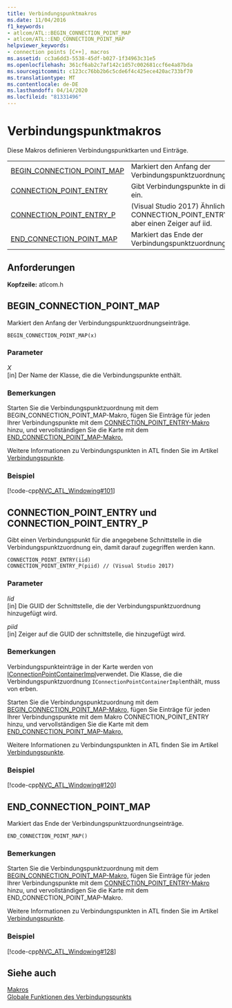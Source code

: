 ```yaml
---
title: Verbindungspunktmakros
ms.date: 11/04/2016
f1_keywords:
- atlcom/ATL::BEGIN_CONNECTION_POINT_MAP
- atlcom/ATL::END_CONNECTION_POINT_MAP
helpviewer_keywords:
- connection points [C++], macros
ms.assetid: cc3a6dd3-5538-45df-b027-1f34963c31e5
ms.openlocfilehash: 361cf6ab2c7af142c1d57c002681ccf6e4a87bda
ms.sourcegitcommit: c123cc76bb2b6c5cde6f4c425ece420ac733bf70
ms.translationtype: MT
ms.contentlocale: de-DE
ms.lasthandoff: 04/14/2020
ms.locfileid: "81331496"
---
```

# <a name="connection-point-macros"></a>Verbindungspunktmakros

Diese Makros definieren Verbindungspunktkarten und Einträge.

|||
|-|-|
|[BEGIN_CONNECTION_POINT_MAP](#begin_connection_point_map)|Markiert den Anfang der Verbindungspunktzuordnungseinträge.|
|[CONNECTION_POINT_ENTRY](#connection_point_entry)|Gibt Verbindungspunkte in die Karte ein.|
|[CONNECTION_POINT_ENTRY_P](#connection_point_entry)| (Visual Studio 2017) Ähnlich wie CONNECTION_POINT_ENTRY, nimmt aber einen Zeiger auf iid.|
|[END_CONNECTION_POINT_MAP](#end_connection_point_map)|Markiert das Ende der Verbindungspunktzuordnungseinträge.|

## <a name="requirements"></a>Anforderungen

**Kopfzeile:** atlcom.h

## <a name="begin_connection_point_map"></a><a name="begin_connection_point_map"></a>BEGIN_CONNECTION_POINT_MAP

Markiert den Anfang der Verbindungspunktzuordnungseinträge.

```
BEGIN_CONNECTION_POINT_MAP(x)
```

### <a name="parameters"></a>Parameter

*X*<br/>
[in] Der Name der Klasse, die die Verbindungspunkte enthält.

### <a name="remarks"></a>Bemerkungen

Starten Sie die Verbindungspunktzuordnung mit dem BEGIN_CONNECTION_POINT_MAP-Makro, fügen Sie Einträge für jeden Ihrer Verbindungspunkte mit dem [CONNECTION_POINT_ENTRY-Makro](#connection_point_entry) hinzu, und vervollständigen Sie die Karte mit dem [END_CONNECTION_POINT_MAP-Makro.](#end_connection_point_map)

Weitere Informationen zu Verbindungspunkten in ATL finden Sie im Artikel [Verbindungspunkte](../../atl/atl-connection-points.md).

### <a name="example"></a>Beispiel

[!code-cpp[NVC_ATL_Windowing#101](../../atl/codesnippet/cpp/connection-point-macros_1.h)]

## <a name="connection_point_entry-and-connection_point_entry_p"></a><a name="connection_point_entry"></a>CONNECTION_POINT_ENTRY und CONNECTION_POINT_ENTRY_P

Gibt einen Verbindungspunkt für die angegebene Schnittstelle in die Verbindungspunktzuordnung ein, damit darauf zugegriffen werden kann.

```
CONNECTION_POINT_ENTRY(iid)
CONNECTION_POINT_ENTRY_P(piid) // (Visual Studio 2017)
```

### <a name="parameters"></a>Parameter

*Iid*<br/>
[in] Die GUID der Schnittstelle, die der Verbindungspunktzuordnung hinzugefügt wird.

*piid*<br/>
[in] Zeiger auf die GUID der schnittstelle, die hinzugefügt wird.

### <a name="remarks"></a>Bemerkungen

Verbindungspunkteinträge in der Karte werden von [IConnectionPointContainerImpl](../../atl/reference/iconnectionpointcontainerimpl-class.md)verwendet. Die Klasse, die die Verbindungspunktzuordnung `IConnectionPointContainerImpl`enthält, muss von erben.

Starten Sie die Verbindungspunktzuordnung mit dem [BEGIN_CONNECTION_POINT_MAP-Makro,](#begin_connection_point_map) fügen Sie Einträge für jeden Ihrer Verbindungspunkte mit dem Makro CONNECTION_POINT_ENTRY hinzu, und vervollständigen Sie die Karte mit dem [END_CONNECTION_POINT_MAP-Makro.](#end_connection_point_map)

Weitere Informationen zu Verbindungspunkten in ATL finden Sie im Artikel [Verbindungspunkte](../../atl/atl-connection-points.md).

### <a name="example"></a>Beispiel

[!code-cpp[NVC_ATL_Windowing#120](../../atl/codesnippet/cpp/connection-point-macros_2.h)]

## <a name="end_connection_point_map"></a><a name="end_connection_point_map"></a>END_CONNECTION_POINT_MAP

Markiert das Ende der Verbindungspunktzuordnungseinträge.

```
END_CONNECTION_POINT_MAP()
```

### <a name="remarks"></a>Bemerkungen

Starten Sie die Verbindungspunktzuordnung mit dem [BEGIN_CONNECTION_POINT_MAP-Makro,](#begin_connection_point_map) fügen Sie Einträge für jeden Ihrer Verbindungspunkte mit dem [CONNECTION_POINT_ENTRY-Makro](#connection_point_entry) hinzu, und vervollständigen Sie die Karte mit dem END_CONNECTION_POINT_MAP-Makro.

Weitere Informationen zu Verbindungspunkten in ATL finden Sie im Artikel [Verbindungspunkte](../../atl/atl-connection-points.md).

### <a name="example"></a>Beispiel

[!code-cpp[NVC_ATL_Windowing#128](../../atl/codesnippet/cpp/connection-point-macros_3.h)]

## <a name="see-also"></a>Siehe auch

[Makros](../../atl/reference/atl-macros.md)<br/>
[Globale Funktionen des Verbindungspunkts](../../atl/reference/connection-point-global-functions.md)
